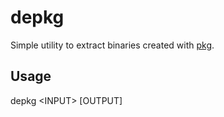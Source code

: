 depkg
===
Simple utility to extract binaries created with [pkg](https://www.npmjs.com/package/pkg).

Usage
---
depkg &lt;INPUT&gt; [OUTPUT]
